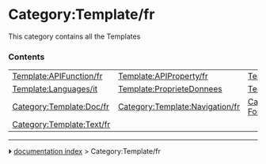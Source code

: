# Category:Template/fr
This category contains all the Templates

### Contents

|     |     |     |
| --- | --- | --- |
| [Template:APIFunction/fr](Template_APIFunction/fr.md) | [Template:APIProperty/fr](Template_APIProperty/fr.md) | [Template:Fr](Template_Fr.md) |
| [Template:Languages/it](Template_Languages/it.md) | [Template:ProprieteDonnees](Template_ProprieteDonnees.md) | [Template:ProprieteVue](Template_ProprieteVue.md) |
| [Category:Template:Doc/fr](Category_Template_Doc/fr.md) | [Category:Template:Navigation/fr](Category_Template_Navigation/fr.md) | [Category:Template:Text Format/fr](Category_Template_Text_Format/fr.md) |
| [Category:Template:Text/fr](Category_Template_Text/fr.md) |



---
⏵ [documentation index](../README.md) > Category:Template/fr

